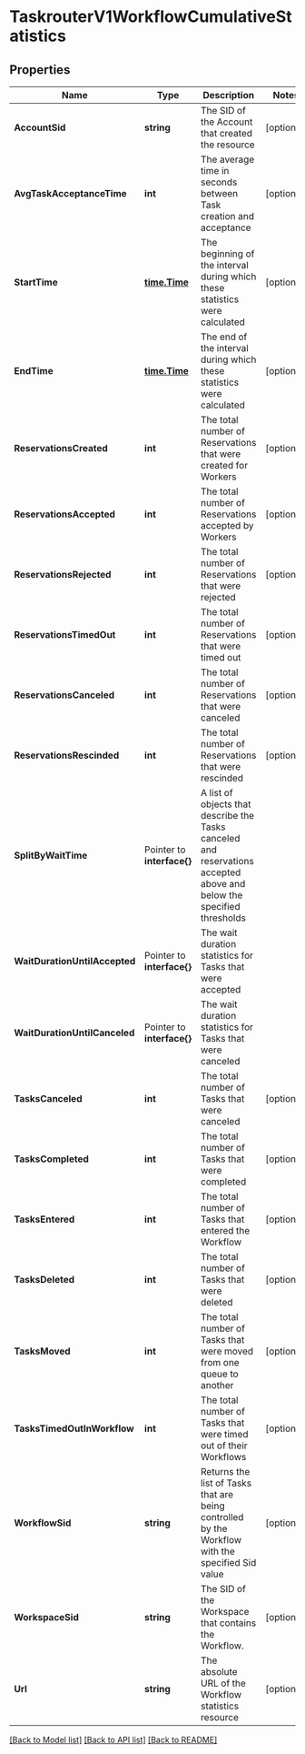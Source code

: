 # TaskrouterV1WorkflowCumulativeStatistics

## Properties

Name | Type | Description | Notes
------------ | ------------- | ------------- | -------------
**AccountSid** | **string** | The SID of the Account that created the resource |[optional] 
**AvgTaskAcceptanceTime** | **int** | The average time in seconds between Task creation and acceptance |[optional] 
**StartTime** | [**time.Time**](time.Time.md) | The beginning of the interval during which these statistics were calculated |[optional] 
**EndTime** | [**time.Time**](time.Time.md) | The end of the interval during which these statistics were calculated |[optional] 
**ReservationsCreated** | **int** | The total number of Reservations that were created for Workers |[optional] 
**ReservationsAccepted** | **int** | The total number of Reservations accepted by Workers |[optional] 
**ReservationsRejected** | **int** | The total number of Reservations that were rejected |[optional] 
**ReservationsTimedOut** | **int** | The total number of Reservations that were timed out |[optional] 
**ReservationsCanceled** | **int** | The total number of Reservations that were canceled |[optional] 
**ReservationsRescinded** | **int** | The total number of Reservations that were rescinded |[optional] 
**SplitByWaitTime** | Pointer to **interface{}** | A list of objects that describe the Tasks canceled and reservations accepted above and below the specified thresholds |
**WaitDurationUntilAccepted** | Pointer to **interface{}** | The wait duration statistics for Tasks that were accepted |
**WaitDurationUntilCanceled** | Pointer to **interface{}** | The wait duration statistics for Tasks that were canceled |
**TasksCanceled** | **int** | The total number of Tasks that were canceled |[optional] 
**TasksCompleted** | **int** | The total number of Tasks that were completed |[optional] 
**TasksEntered** | **int** | The total number of Tasks that entered the Workflow |[optional] 
**TasksDeleted** | **int** | The total number of Tasks that were deleted |[optional] 
**TasksMoved** | **int** | The total number of Tasks that were moved from one queue to another |[optional] 
**TasksTimedOutInWorkflow** | **int** | The total number of Tasks that were timed out of their Workflows |[optional] 
**WorkflowSid** | **string** | Returns the list of Tasks that are being controlled by the Workflow with the specified Sid value |[optional] 
**WorkspaceSid** | **string** | The SID of the Workspace that contains the Workflow. |[optional] 
**Url** | **string** | The absolute URL of the Workflow statistics resource |[optional] 

[[Back to Model list]](../README.md#documentation-for-models) [[Back to API list]](../README.md#documentation-for-api-endpoints) [[Back to README]](../README.md)


